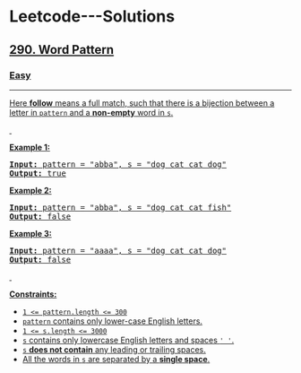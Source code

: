   # Leetcode---Solutions
  
  <h2><a href="https://leetcode.com/problems/word-pattern/description/">290. Word Pattern</h2><h3>Easy</h3><hr>
  
<p>Here <b>follow</b> means a full match, such that there is a bijection between a letter in <code>pattern</code> and a <b>non-empty</b> word in <code>s</code>.</p>

<p>&nbsp;</p>
<p><strong class="example">Example 1:</strong></p>

<pre><strong>Input:</strong> pattern = "abba", s = "dog cat cat dog"
<strong>Output:</strong> true
</pre>

<p><strong class="example">Example 2:</strong></p>

<pre><strong>Input:</strong> pattern = "abba", s = "dog cat cat fish"
<strong>Output:</strong> false
</pre>

<p><strong class="example">Example 3:</strong></p>

<pre><strong>Input:</strong> pattern = "aaaa", s = "dog cat cat dog"
<strong>Output:</strong> false
</pre>

<p>&nbsp;</p>
<p><strong>Constraints:</strong></p>

<ul>
	<li><code>1 &lt;= pattern.length &lt;= 300</code></li>
	<li><code>pattern</code> contains only lower-case English letters.</li>
	<li><code>1 &lt;= s.length &lt;= 3000</code></li>
	<li><code>s</code> contains only lowercase English letters and spaces <code>' '</code>.</li>
	<li><code>s</code> <strong>does not contain</strong> any leading or trailing spaces.</li>
	<li>All the words in <code>s</code> are separated by a <strong>single space</strong>.</li>
</ul>
